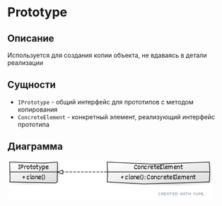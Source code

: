 # Prototype

## Описание
Используется для создания копии объекта, не вдаваясь в детали реализации

## Сущности
* ```IPrototype``` - общий интерфейс для прототипов с методом копирования
* ```ConcreteElement``` - конкретный элемент, реализующий интерфейс прототипа

## Диаграмма
![uml](0.png)